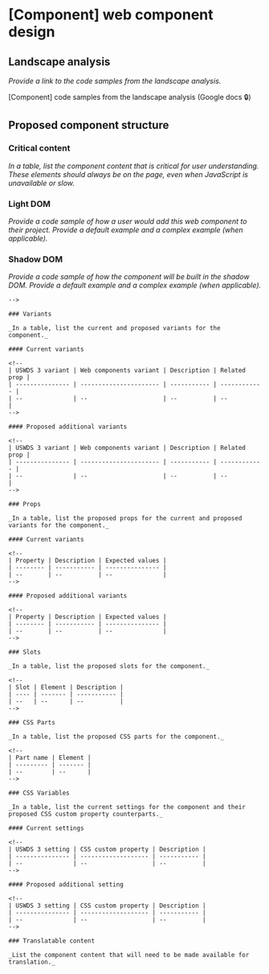 # [Component] web component design

## Landscape analysis

_Provide a link to the code samples from the landscape analysis._

<!--
  You can find these files in Google Drive (limited access):
  https://drive.google.com/drive/folders/1F8z7v5RCOV3D33iEz7TR0B8IHv20WNMF
-->

[Component] code samples from the landscape analysis (Google docs :lock:)

## Proposed component structure

### Critical content

_In a table, list the component content that is critical for user understanding. These elements should always be on the page, even when JavaScript is unavailable or slow._

<!--
| Element | Required attributes | Content |
| ------- | ------------------- | ------- |
| --      | --                  | --      |
-->

### Light DOM

_Provide a code sample of how a user would add this web component to their project. Provide a default example and a complex example (when applicable)._

<!--
```html
```
-->

### Shadow DOM

_Provide a code sample of how the component will be built in the shadow DOM. Provide a default example and a complex example (when applicable)._

<!--
```html
<!-- #shadow-root -->
```
-->

### Variants

_In a table, list the current and proposed variants for the component._

#### Current variants

<!--
| USWDS 3 variant | Web components variant | Description | Related prop |
| --------------- | ---------------------- | ----------- | ------------ |
| --              | --                     | --          | --           |
-->

#### Proposed additional variants

<!--
| USWDS 3 variant | Web components variant | Description | Related prop |
| --------------- | ---------------------- | ----------- | ------------ |
| --              | --                     | --          | --           |
-->

### Props

_In a table, list the proposed props for the current and proposed variants for the component._

#### Current variants

<!--
| Property | Description | Expected values |
| -------- | ----------- | --------------- |
| --       | --          | --              |
-->

#### Proposed additional variants

<!--
| Property | Description | Expected values |
| -------- | ----------- | --------------- |
| --       | --          | --              |
-->

### Slots

_In a table, list the proposed slots for the component._

<!--
| Slot | Element | Description |
| ---- | ------- | ----------- |
| --   | --      | --          |
-->

### CSS Parts

_In a table, list the proposed CSS parts for the component._

<!--
| Part name | Element |
| --------- | ------- |
| --        | --      |
-->

### CSS Variables

_In a table, list the current settings for the component and their proposed CSS custom property counterparts._

#### Current settings

<!--
| USWDS 3 setting | CSS custom property | Description |
| --------------- | ------------------- | ----------- |
| --              | --                  | --          |
-->

#### Proposed additional setting

<!--
| USWDS 3 setting | CSS custom property | Description |
| --------------- | ------------------- | ----------- |
| --              | --                  | --          |
-->

### Translatable content

_List the component content that will need to be made available for translation._
